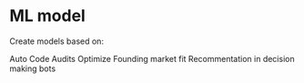 # ML model

Create models based on:

Auto Code
Audits
Optimize
Founding market fit
Recommentation in decision making
bots
